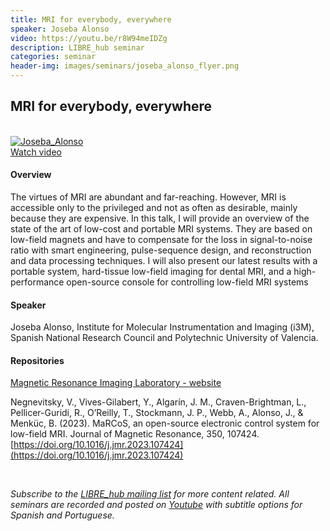 ```yaml
---
title: MRI for everybody, everywhere
speaker: Joseba Alonso
video: https://youtu.be/r8W94meIDZg
description: LIBRE_hub seminar
categories: seminar
header-img: images/seminars/joseba_alonso_flyer.png
---
```


## MRI for everybody, everywhere

<br>

<div class="thumbnail-container">
  <a href="https://youtu.be/r8W94meIDZg">
    <img class="thumbnail" src="http://img.youtube.com/vi/r8W94meIDZg/0.jpg" alt="Joseba_Alonso">
    <div class="overlay">
      <span class="text">Watch video</span>
    </div>
  </a>
</div>

#### Overview
The virtues of MRI are abundant and far-reaching. However, MRI is accessible only to the privileged and not as often as desirable, mainly because they are expensive. In this talk, I will provide an overview of the state of the art of low-cost and portable MRI systems. They are based on low-field magnets and have to compensate for the loss in signal-to-noise ratio with smart engineering, pulse-sequence design, and reconstruction and data processing techniques. I will also present our latest results with a portable system, hard-tissue low-field imaging for dental MRI, and a high-performance open-source console for controlling low-field MRI systems

#### Speaker
Joseba Alonso, Institute for Molecular Instrumentation and Imaging (i3M), Spanish National Research Council and Polytechnic University of Valencia.

#### Repositories
[Magnetic Resonance Imaging Laboratory - website](https://www.i3m-stim.i3m.upv.es/research/magnetic-resonance-imaging-laboratory-mrilab/)

Negnevitsky, V., Vives-Gilabert, Y., Algarín, J. M., Craven-Brightman, L., Pellicer-Guridi, R., O’Reilly, T., Stockmann, J. P., Webb, A., Alonso, J., & Menküc, B. (2023). MaRCoS, an open-source electronic control system for low-field MRI. Journal of Magnetic Resonance, 350, 107424. [https://doi.org/10.1016/j.jmr.2023.107424](https://doi.org/10.1016/j.jmr.2023.107424‌)

<br>

*Subscribe to the [LIBRE_hub mailing list](https://mailchi.mp/2efa11be3d6b/libre_hub) for more content related. All seminars are recorded and posted on [Youtube](https://www.youtube.com/channel/UCKaffupDA8KKrDE0rd668Xw) with subtitle options for Spanish and Portuguese.*